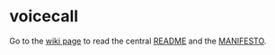 voicecall
=========
Go to the [wiki page](http://sourceforge.net/p/socamos/wiki/ "Socam's Wiki") to read the central [README](https://sourceforge.net/p/socamos/wiki/README/ "SOCAM's README") and the [MANIFESTO](https://sourceforge.net/p/socamos/wiki/Manifesto/ "SOCAM's Manifesto").
